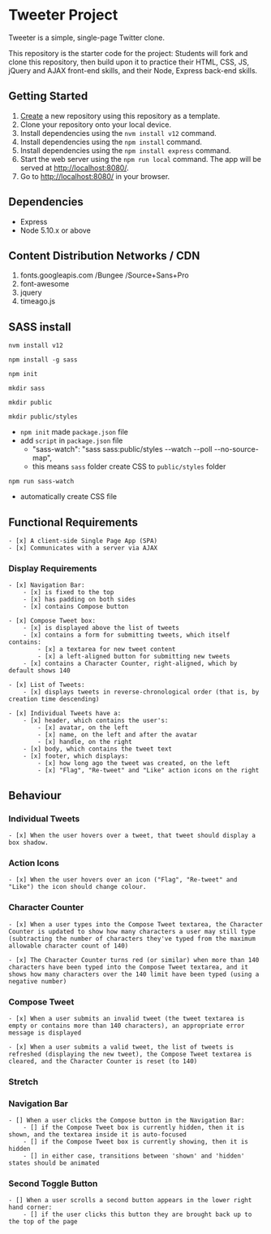 # Tweeter Project

Tweeter is a simple, single-page Twitter clone.

This repository is the starter code for the project: Students will fork and clone this repository, then build upon it to practice their HTML, CSS, JS, jQuery and AJAX front-end skills, and their Node, Express back-end skills.

## Getting Started

1. [Create](https://docs.github.com/en/repositories/creating-and-managing-repositories/creating-a-repository-from-a-template) a new repository using this repository as a template.
2. Clone your repository onto your local device.
3. Install dependencies using the `nvm install v12` command.
4. Install dependencies using the `npm install` command.
5. Install dependencies using the `npm install express` command.
6. Start the web server using the `npm run local` command. The app will be served at <http://localhost:8080/>.
7. Go to <http://localhost:8080/> in your browser.

## Dependencies

- Express
- Node 5.10.x or above

## Content Distribution Networks / CDN

1. fonts.googleapis.com /Bungee /Source+Sans+Pro
2. font-awesome
3. jquery
4. timeago.js

## SASS install

```
nvm install v12
```

```
npm install -g sass
```

```
npm init
```

```
mkdir sass
```

```
mkdir public
```

```
mkdir public/styles
```

- `npm init` made `package.json` file
- add `script` in `package.json` file
  - "sass-watch": "sass sass:public/styles --watch --poll --no-source-map",
  - this means `sass` folder create CSS to `public/styles` folder

```
npm run sass-watch
```

- automatically create CSS file

## Functional Requirements

    - [x] A client-side Single Page App (SPA)
    - [x] Communicates with a server via AJAX

### Display Requirements

    - [x] Navigation Bar:
        - [x] is fixed to the top
        - [x] has padding on both sides
        - [x] contains Compose button

    - [x] Compose Tweet box:
        - [x] is displayed above the list of tweets
        - [x] contains a form for submitting tweets, which itself contains:
            - [x] a textarea for new tweet content
            - [x] a left-aligned button for submitting new tweets
        - [x] contains a Character Counter, right-aligned, which by default shows 140

    - [x] List of Tweets:
        - [x] displays tweets in reverse-chronological order (that is, by creation time descending)

    - [x] Individual Tweets have a:
        - [x] header, which contains the user's:
            - [x] avatar, on the left
            - [x] name, on the left and after the avatar
            - [x] handle, on the right
        - [x] body, which contains the tweet text
        - [x] footer, which displays:
            - [x] how long ago the tweet was created, on the left
            - [x] "Flag", "Re-tweet" and "Like" action icons on the right

## Behaviour

### Individual Tweets

    - [x] When the user hovers over a tweet, that tweet should display a box shadow.

### Action Icons

    - [x] When the user hovers over an icon ("Flag", "Re-tweet" and "Like") the icon should change colour.

### Character Counter

    - [x] When a user types into the Compose Tweet textarea, the Character Counter is updated to show how many characters a user may still type (subtracting the number of characters they've typed from the maximum allowable character count of 140)

    - [x] The Character Counter turns red (or similar) when more than 140 characters have been typed into the Compose Tweet textarea, and it shows how many characters over the 140 limit have been typed (using a negative number)

### Compose Tweet

    - [x] When a user submits an invalid tweet (the tweet textarea is empty or contains more than 140 characters), an appropriate error message is displayed

    - [x] When a user submits a valid tweet, the list of tweets is refreshed (displaying the new tweet), the Compose Tweet textarea is cleared, and the Character Counter is reset (to 140)

### Stretch

### Navigation Bar

    - [] When a user clicks the Compose button in the Navigation Bar:
        - [] if the Compose Tweet box is currently hidden, then it is shown, and the textarea inside it is auto-focused
        - [] if the Compose Tweet box is currently showing, then it is hidden
        - [] in either case, transitions between 'shown' and 'hidden' states should be animated

### Second Toggle Button

    - [] When a user scrolls a second button appears in the lower right hand corner:
        - [] if the user clicks this button they are brought back up to the top of the page
